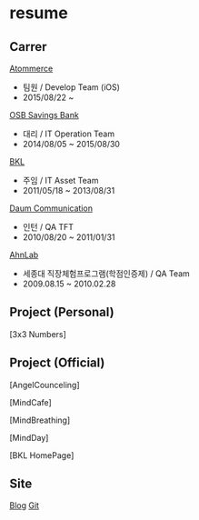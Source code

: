 # resume
## Carrer
[Atommerce](http://www.mindcafe.co.kr)
- 팀원 / Develop Team (iOS)
- 2015/08/22 ~

[OSB Savings Bank](https://www.osb.co.kr)
- 대리 / IT Operation Team
- 2014/08/05 ~ 2015/08/30

[BKL](http://bkl.co.kr)
- 주임 / IT Asset Team
- 2011/05/18 ~ 2013/08/31

[Daum Communication](http://daum.net)
- 인턴 / QA TFT
- 2010/08/20 ~ 2011/01/31

[AhnLab](https://www.ahnLab.com)
- 세종대 직장체험프로그램(학점인증제) / QA Team
- 2009.08.15 ~ 2010.02.28

## Project (Personal)
[3x3 Numbers]

## Project (Official)
[AngelCounceling]

[MindCafe]

[MindBreathing]

[MindDay]

[BKL HomePage]

## Site
[Blog](http://www.mindcafe.co.kr)
[Git](http://www.mindcafe.co.kr)
